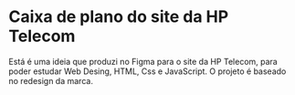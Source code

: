 # Caixa de plano do site da HP Telecom
 Está é uma ideia que produzi no Figma para o site da HP Telecom, para poder estudar Web Desing, HTML, Css e JavaScript.
  O projeto é baseado no redesign da marca.